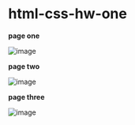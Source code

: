 # html-css-hw-one

**page one**

![image](https://github.com/ScherbakovM/html-css-hw-one/assets/109952823/b7fc3b3d-3282-49f3-a3a7-16b340490982)


**page two**

![image](https://github.com/ScherbakovM/html-css-hw-one/assets/109952823/b94ccab1-ff5d-4d44-8c28-392e708d5c13)


**page three**

![image](https://github.com/ScherbakovM/html-css-hw-one/assets/109952823/065fb91d-e6d0-4152-a555-f932abadb068)


